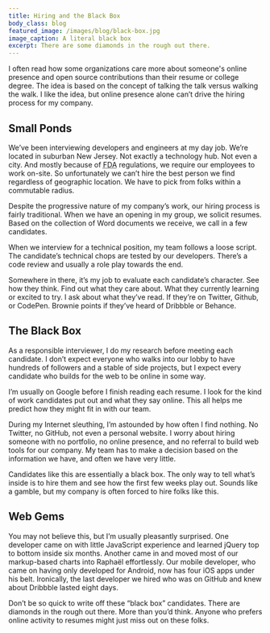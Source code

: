 ```yaml
---
title: Hiring and the Black Box
body_class: blog
featured_image: /images/blog/black-box.jpg
image_caption: A literal black box
excerpt: There are some diamonds in the rough out there.
---
```


I often read how some organizations care more about someone's online presence and open source contributions than their resume or college degree. The idea is based on the concept of talking the talk versus walking the walk. I like the idea, but online presence alone can’t drive the hiring process for my company.

## Small Ponds
We’ve been interviewing developers and engineers at my day job. We’re located in suburban New Jersey. Not exactly a technology hub. Not even a city. And mostly because of <abbr title="U.S. Food and Drug Administration">FDA</abbr> regulations, we require our employees to work on-site. So unfortunately we can’t hire the best person we find regardless of geographic location. We have to pick from folks within a commutable radius.

Despite the progressive nature of my company’s work, our hiring process is fairly traditional. When we have an opening in my group, we solicit resumes. Based on the collection of Word documents we receive, we call in a few candidates.

When we interview for a technical position, my team follows a loose script. The candidate’s technical chops are tested by our developers. There’s a code review and usually a role play towards the end.

Somewhere in there, it’s my job to evaluate each candidate’s character. See how they think. Find out what they care about. What they currently learning or excited to try. I ask about what they’ve read. If they’re on Twitter, Github, or CodePen. Brownie points if they’ve heard of Dribbble or Behance.

## The Black Box
As a responsible interviewer, I do my research before meeting each candidate. I don’t expect everyone who walks into our lobby to have hundreds of followers and a stable of side projects, but I expect every candidate who builds for the web to be online in some way.

I’m usually on Google before I finish reading each resume. I look for the kind of work candidates put out and what they say online. This all helps me predict how they might fit in with our team.

During my Internet sleuthing, I’m astounded by how often I find nothing. No Twitter, no GitHub, not even a personal website. I worry about hiring someone with no portfolio, no online presence, and no referral to build web tools for our company. My team has to make a decision based on the information we have, and often we have very little.

Candidates like this are essentially a black box. The only way to tell what’s inside is to hire them and see how the first few weeks play out. Sounds like a gamble, but my company is often forced to hire folks like this.

## Web Gems
You may not believe this, but I’m usually pleasantly surprised. One developer came on with little JavaScript experience and learned jQuery top to bottom inside six months. Another came in and moved most of our markup-based charts into Raphaël effortlessly. Our mobile developer, who came on having only developed for Android, now has four iOS apps under his belt. Ironically, the last developer we hired who was on GitHub and knew about Dribbble lasted eight days.

Don’t be so quick to write off these “black box” candidates. There are diamonds in the rough out there. More than you’d think. Anyone who prefers online activity to resumes might just miss out on these folks.
